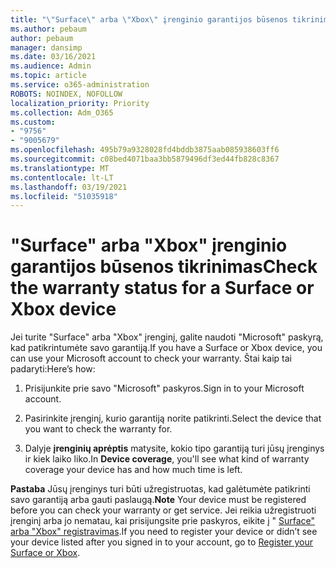 ```yaml
---
title: "\"Surface\" arba \"Xbox\" įrenginio garantijos būsenos tikrinimas"
ms.author: pebaum
author: pebaum
manager: dansimp
ms.date: 03/16/2021
ms.audience: Admin
ms.topic: article
ms.service: o365-administration
ROBOTS: NOINDEX, NOFOLLOW
localization_priority: Priority
ms.collection: Adm_O365
ms.custom:
- "9756"
- "9005679"
ms.openlocfilehash: 495b79a9328028fd4bddb3875aab085938603ff6
ms.sourcegitcommit: c08bed4071baa3bb5879496df3ed44fb828c8367
ms.translationtype: MT
ms.contentlocale: lt-LT
ms.lasthandoff: 03/19/2021
ms.locfileid: "51035918"
---
```

# <a name="check-the-warranty-status-for-a-surface-or-xbox-device"></a><span data-ttu-id="017e0-102">"Surface" arba "Xbox" įrenginio garantijos būsenos tikrinimas</span><span class="sxs-lookup"><span data-stu-id="017e0-102">Check the warranty status for a Surface or Xbox device</span></span>

<span data-ttu-id="017e0-103">Jei turite "Surface" arba "Xbox" įrenginį, galite naudoti "Microsoft" paskyrą, kad patikrintumėte savo garantiją.</span><span class="sxs-lookup"><span data-stu-id="017e0-103">If you have a Surface or Xbox device, you can use your Microsoft account to check your warranty.</span></span> <span data-ttu-id="017e0-104">Štai kaip tai padaryti:</span><span class="sxs-lookup"><span data-stu-id="017e0-104">Here’s how:</span></span>

1. <span data-ttu-id="017e0-105">Prisijunkite prie savo "Microsoft" paskyros.</span><span class="sxs-lookup"><span data-stu-id="017e0-105">Sign in to your Microsoft account.</span></span> 

1. <span data-ttu-id="017e0-106">Pasirinkite įrenginį, kurio garantiją norite patikrinti.</span><span class="sxs-lookup"><span data-stu-id="017e0-106">Select the device that you want to check the warranty for.</span></span>

1. <span data-ttu-id="017e0-107">Dalyje **įrenginių aprėptis** matysite, kokio tipo garantiją turi jūsų įrenginys ir kiek laiko liko.</span><span class="sxs-lookup"><span data-stu-id="017e0-107">In **Device coverage**, you'll see what kind of warranty coverage your device has and how much time is left.</span></span>

<span data-ttu-id="017e0-108">**Pastaba** Jūsų įrenginys turi būti užregistruotas, kad galėtumėte patikrinti savo garantiją arba gauti paslaugą.</span><span class="sxs-lookup"><span data-stu-id="017e0-108">**Note** Your device must be registered before you can check your warranty or get service.</span></span> <span data-ttu-id="017e0-109">Jei reikia užregistruoti įrenginį arba jo nematau, kai prisijungsite prie paskyros, eikite į " [Surface" arba "Xbox" registravimas](https://support.microsoft.com/surface/register-your-surface-or-xbox-fd7d73f8-b0e6-c9fa-e83b-0b64652e2376).</span><span class="sxs-lookup"><span data-stu-id="017e0-109">If you need to register your device or didn’t see your device listed after you signed in to your account, go to [Register your Surface or Xbox](https://support.microsoft.com/surface/register-your-surface-or-xbox-fd7d73f8-b0e6-c9fa-e83b-0b64652e2376).</span></span>
